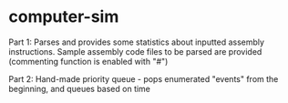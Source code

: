 # computer-sim

Part 1: Parses and provides some statistics about inputted assembly instructions. Sample assembly code files to be parsed are provided
  (commenting function is enabled with "#")


Part 2: Hand-made priority queue - pops enumerated "events" from the beginning, and queues based on time
